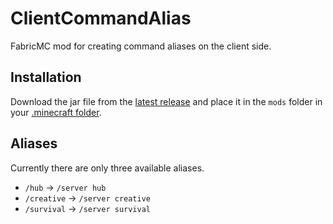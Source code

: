 # ClientCommandAlias

FabricMC mod for creating command aliases on the client side.

## Installation

Download the jar file from the [latest release](https://github.com/MetaHerobrine1/ClientCommandAlias/releases/latest) and place it in the `mods` folder in your [.minecraft folder](https://minecraft.fandom.com/wiki/.minecraft#Locating_.minecraft).

## Aliases

Currently there are only three available aliases.

 * `/hub` -> `/server hub`
 * `/creative` -> `/server creative`
 * `/survival` -> `/server survival`
